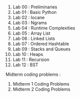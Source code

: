 #
1) Lab 00 : Preliminaries
2) Lab 01 : Basic Python
3) Lab 02 : Iocane
4) Lab 03 : Ngrams
5) Lab 04 : Runtime Complexities
6) Lab 05 : Array List
7) Lab 06 : Linked Lists
8) Lab 07 : Ordered Hashtable
9) Lab 09 : Stacks and Queues
10) Lab 10 : Heaps
11) Lab 11 : Recursion
12) Lab 12 : BST

Midterm coding problems :
1) Midterm 1 Coding Problems
2) Midterm 2 Coding Problems
